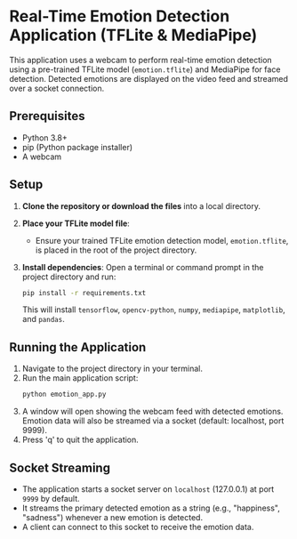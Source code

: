 # Real-Time Emotion Detection Application (TFLite & MediaPipe)

This application uses a webcam to perform real-time emotion detection using a pre-trained TFLite model (`emotion.tflite`) and MediaPipe for face detection. Detected emotions are displayed on the video feed and streamed over a socket connection.

## Prerequisites

*   Python 3.8+
*   pip (Python package installer)
*   A webcam

## Setup

1.  **Clone the repository or download the files** into a local directory.

2.  **Place your TFLite model file**:
    *   Ensure your trained TFLite emotion detection model, `emotion.tflite`, is placed in the root of the project directory.

3.  **Install dependencies**:
    Open a terminal or command prompt in the project directory and run:
    ```bash
    pip install -r requirements.txt
    ```
    This will install `tensorflow`, `opencv-python`, `numpy`, `mediapipe`, `matplotlib`, and `pandas`.

## Running the Application

1.  Navigate to the project directory in your terminal.
2.  Run the main application script:
    ```bash
    python emotion_app.py
    ```
3.  A window will open showing the webcam feed with detected emotions. Emotion data will also be streamed via a socket (default: localhost, port 9999).
4.  Press 'q' to quit the application.

## Socket Streaming

*   The application starts a socket server on `localhost` (127.0.0.1) at port `9999` by default.
*   It streams the primary detected emotion as a string (e.g., "happiness", "sadness") whenever a new emotion is detected.
*   A client can connect to this socket to receive the emotion data.
